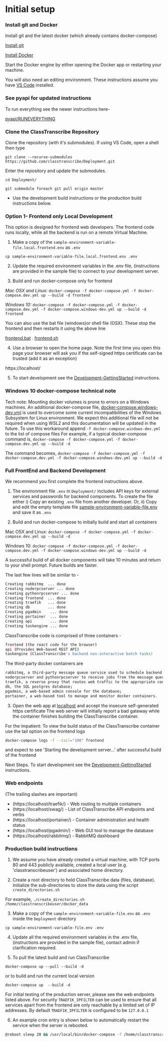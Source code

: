 # Initial setup

 ### Install git and Docker

Install git and the latest docker (which already contains docker-compose)

   [Install git](https://git-scm.com/book/en/v2/Getting-Started-Installing-Git)
   
   [Install Docker](https://www.docker.com/products/docker-desktop)
   
   Start the Docker engine by either opening the Docker app or restarting your machine.
   
   You will also need an editing environment. These instructions assume you have [VS Code](https://code.visualstudio.com/) installed.
      
### See pyapi for updated instructions

To run everything see the newer instructions here-

[pyapi/RUNEVERYTHING](https://github.com/classtranscribe/pyapi/blob/staging/RUNEVERYTHING.md)

### Clone the ClassTranscribe Repository

Clone the repository (with it's submodules). If using VS Code, open a shell then type

  `git clone --recurse-submodules https://github.com/classtranscribe/Deployment.git`
  
Enter the repository and update the submodules.

  `cd Deployment/`

  `git submodule foreach git pull origin master`

* Use the development build instructions or the production build instructions below.
  
### Option 1- Frontend only Local Development

This option is designed for frontend web developers. The frontend code runs locally, while all the backend is run on a remote Virtual Machine.

1. Make a copy of the `sample-environment-variable-file.local.frontend.env` as `.env`

  `cp sample-environment-variable-file.local.frontend.env .env`
  
2. Update the required environment variables in the .env file, (instructions are provided in the sample file) to connect to your development server.

3. Build and run docker-compose only for frontend

  _Mac OSX and Linux:_
  `docker-compose -f docker-compose.yml -f docker-compose.dev.yml up --build -d frontend`
  
  _Windows 10:_
  `docker-compose -f docker-compose.yml -f docker-compose.dev.yml -f docker-compose.windows-dev.yml up --build -d frontend`
  
  You can also use the bat file (windows)or shell file (OSX). These stop the frontend and then restarts it using the above line
  
  [frontend.bat](./frontend.bat)
  . [frontend.sh](./frontend.sh)
  
  

4. Use a browser to open the home page. Note the first time you open this page your browser will ask you if the self-signed https certificate can be trusted (add it as an exception)

  https://localhost/

5. To start development see the [Development-GettingStarted](./Development-GettingStarted.md) instructions.

### Windows 10 docker-compose technical note

Tech note: Mounting docker volumes is prone to errors on a Windows machines. An additional docker-compose file, [docker-compose.windows-dev.yml](docker-compose.windows-dev.yml) is used to overcome some current incompatibilities of the Windows Subsystem for Linux environment. We expect this additional file will not be required when using WSL2 and this documentation will be updated in the future. To use this workaround append ```-f docker-compose.windows-dev.yml``` to the list of compose files For example, if a typical docker-compose command is,
`docker-compose -f docker-compose.yml -f docker-compose.dev.yml up --build -d`

The command becomes,
`docker-compose -f docker-compose.yml -f docker-compose.dev.yml -f docker-compose.windows-dev.yml up --build -d`

### Full FrontEnd and Backend Development

We recommend you first complete the frontend instructions above.

1. The environment file `.env` in `Deployment/` includes API keys for external services and passwords for backend components. To create the file either
i) Copy an existing `.env` file from another developer. Or,
ii) Copy and edit the empty template file [sample-environment-variable-file.env](https://github.com/classtranscribe/Deployment/blob/master/sample-environment-variable-file.env) and save it as `.env`

2. Build and run docker-compose to initially build and start all containers

  Mac OSX and Linux:
  `docker-compose -f docker-compose.yml -f docker-compose.dev.yml up --build -d`
  
  Windows 10:
  `docker-compose -f docker-compose.yml -f docker-compose.dev.yml -f docker-compose.windows-dev.yml up --build -d`

A successful build of all docker components will take 10 minutes and return to your shell prompt. Future builds are faster. 

The last few lines will be similar to -

````sh
Creating rabbitmq  ... done
Creating noderpcserver ... done
Creating pythonrpcserver ... done
Creating frontend  ... done
Creating traefik   ... done
Creating db        ... done
Creating pgadmin    ... done
Creating portainer  ... done
Creating api        ... done
Creating taskengine ... done
````

ClassTranscribe code is comprised of three containers -
````sh
frontend (the react code for the browser)
api (Provides Web-based REST API)
taskengine (ClassTranscribe's backend non-interactive batch tasks)
````

The third-party docker containers are 
````sh
rabbitmq, a third-party message queue service used to schedule backend tasks;
noderpcserver and pythonrpcserver to receive jobs from the message queue; 
traefik, a reverse proxy that routes web traffic to the appropriate container;
db, the SQL postgres database;
pgadmin, a web-based admin console for the database;
portainer, a web-based tool to manage and monitor docker containers.
````

3. Open the web app at [localhost](https://localhost) and accept the insecure self-generated https certificate
The web server will initially report a bad gateway while the container finishes building the ClassTranscribe container.

For the impatient:  To view the build status of the ClassTranscribe container use the tail option on the frontend logs
```sh
docker-compose logs -f --tail="100" frontend
```

and expect to see 'Starting the development server...' after successful build of the frontend

Next Steps. To start development see the [Development-GettingStarted](./Development-GettingStarted.md) instructions.

### Web endpoints

(The trailing slashes are important)
* (https://localhost/traefik/) - Web routing to multiple containers
* (https://localhost/swag/) - List of ClassTranscribe API endpoints and verbs
* (https://localhost/portainer/) - Container administration and health status
* (https://localhost/pgadmin/) - Web GUI tool to manage the database
* (https://localhost/rabbitmq/) - RabbitMQ dashboard

### Production build instructions
1. We assume you have already created a virtual machine, with TCP ports 80 and 443 publicly available, created a local user (e.g. 'classtranscribeuser') and associated home directory.

2. Create a root directory to hold ClassTranscribe data (files, database). Initialize the sub-directories to store the data using the script `create_directories.sh`
  
  For example, `./create_directories.sh /home/classtranscribeuser/docker_data`

3. Make a copy of the `sample-environment-variable-file.env` as `.env` inside the `Deployment` directory

  `cp sample-environment-variable-file.env .env`
  
4. Update all the required environment variables in the .env file, (instructions are provided in the sample file), contact admin if clarification required.

5. To pull the latest build and run ClassTranscribe

 `docker-compose up --pull --build -d`
 
 or to build and run the current local version

`docker-compose up  --build -d`

For initial testing of the production server, please see the web endpoints listed above. For security `TRAEFIK_IPFILTER` can be used to ensure that all services apart from the frontend are only reachable by a limited set of IP addresses.
By default `TRAEFIK_IPFILTER` is configured to be `127.0.0.1`


6. An example cron entry is shown below to automatically restart the service when the server is rebooted.

```sh
@reboot sleep 20 && /usr/local/bin/docker-compose -f /home/classtranscribeuser/Deployment/docker-compose.yml up --build -d
```
